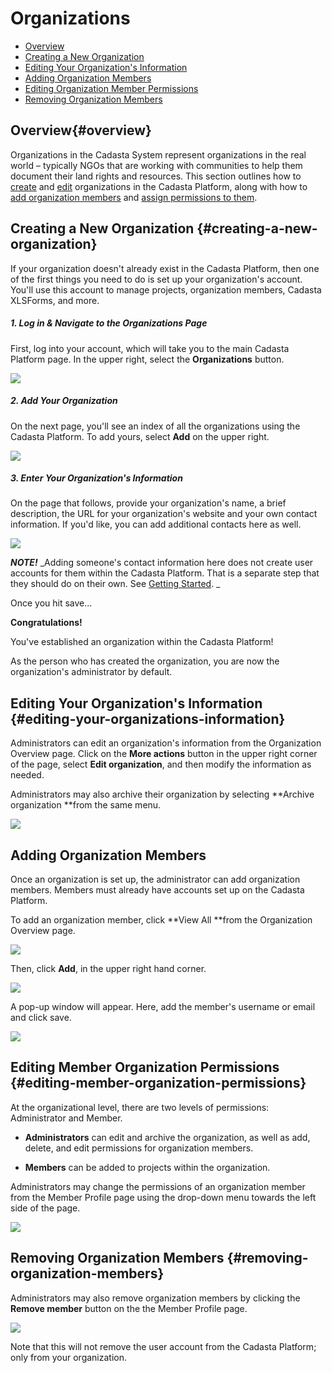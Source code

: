 # Organizations

* [Overview](#overview)
* [Creating a New Organization](#creating-a-new-organization)
* [Editing Your Organization's Information](#editing-your-organizations-information)
* [Adding Organization Members](#adding-organization-members)
* [Editing Organization Member Permissions](#editing-member-organization-permissions)
* [Removing Organization Members](#removing-organization-members)

## Overview{#overview}

Organizations in the Cadasta System represent organizations in the real world – typically NGOs that are working with communities to help them document their land rights and resources. This section outlines how to [create](#creating-a-new-organization) and [edit](#editing-your-organizations-information) organizations in the Cadasta Platform, along with how to [add organization members](#adding-organization-members) and [assign permissions to them](#editing-member-organization-permissions). 

## Creating a New Organization {#creating-a-new-organization}

If your organization doesn't already exist in the Cadasta Platform, then one of the first things you need to do is set up your organization's account. You'll use this account to manage projects, organization members, Cadasta XLSForms, and more.

##### 1. Log in & Navigate to the Organizations Page

First, log into your account, which will take you to the main Cadasta Platform page. In the upper right, select the **Organizations** button.

![](/assets/cadasta-main-platform-organization-button.png)

##### 2. Add Your Organization

On the next page, you'll see an index of all the organizations using the Cadasta Platform. To add yours, select **Add** on the upper right.

![](/assets/add-organization-button.png)

##### 3. Enter Your Organization's Information

On the page that follows, provide your organization's name, a brief description, the URL for your organization's website and your own contact information. If you'd like, you can add additional contacts here as well.

![](/assets/add-organization-info.png)

_**NOTE!**_ _Adding someone's contact information here does not create user accounts for them within the Cadasta Platform. That is a separate step that they should do on their own. See [Getting Started](01-gettingstarted.md). _

Once you hit save...

**Congratulations!**

You've established an organization within the Cadasta Platform!

As the person who has created the organization, you are now the organization's administrator by default.

## Editing Your Organization's Information {#editing-your-organizations-information}

Administrators can edit an organization's information from the Organization Overview page. Click on the **More actions** button in the upper right corner of the page, select **Edit organization**, and then modify the information as needed.

Administrators may also archive their organization by selecting **Archive organization **from the same menu.

![](/assets/organization-edit.png)

## Adding Organization Members

Once an organization is set up, the administrator can add organization members. Members must already have accounts set up on the Cadasta Platform.

To add an organization member, click **View All **from the Organization Overview page.

![](/assets/organization-add-member-1.png)

Then, click **Add**, in the upper right hand corner.

![](/assets/organization-add-member-2.png)

A pop-up window will appear. Here, add the member's username or email and click save.

![](/assets/organization-add-member-3.png)

## Editing Member Organization Permissions {#editing-member-organization-permissions}

At the organizational level, there are two levels of permissions: Administrator and Member.

* **Administrators** can edit and archive the organization, as well as add, delete, and edit permissions for organization members.

* **Members** can be added to projects within the organization.

Administrators may change the permissions of an organization member from the Member Profile page using the drop-down menu towards the left side of the page. 

![](/assets/organization-add-member-4.png)

## Removing Organization Members {#removing-organization-members}

Administrators may also remove organization members by clicking the **Remove member** button on the the Member Profile page. 

![](/assets/organization-add-member-5.png)

Note that this will not remove the user account from the Cadasta Platform; only from your organization.
